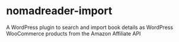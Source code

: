 # nomadreader-import
A WordPress plugin to search and import book details as WordPress WooCommerce products from the Amazon Affiliate API
